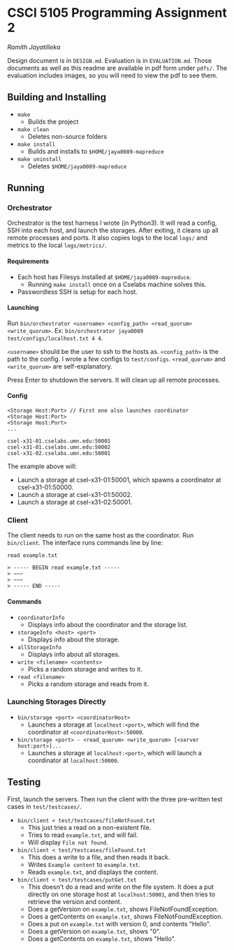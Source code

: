 # CSCI 5105 Programming Assignment 2
_Ramith Jayatilleka_

Design document is in `DESIGN.md`. Evaluation is in `EVALUATION.md`. Those
documents as well as this readme are available in pdf form under `pdfs/`.
The evaluation includes images, so you will need to view the pdf to see them.

## Building and Installing

- `make`
  - Builds the project
- `make clean`
  - Deletes non-source folders
- `make install`
  - Builds and installs to `$HOME/jaya0089-mapreduce`
- `make uninstall`
  - Deletes `$HOME/jaya0089-mapreduce`

## Running

### Orchestrator

Orchestrator is the test harness I wrote (in Python3). It will read a config,
SSH into each host, and launch the storages. After exiting, it cleans
up all remote processes and ports. It also copies logs to the local `logs/`
and metrics to the local `logs/metrics/`.

#### Requirements

- Each host has Filesys installed at `$HOME/jaya0089-mapreduce`.
  - Running `make install` once on a Cselabs machine solves this.
- Passwordless SSH is setup for each host.

#### Launching

Run `bin/orchestrator <username> <config_path> <read_quorum> <write_quorum>`.
Ex: `bin/orchestrator jaya0089 test/configs/localhost.txt 4 4`.

`<username>` should be the user to ssh to the hosts as.
`<config_path>` is the path to the config. I wrote a few configs to
`test/configs`.
`<read_quorum>` and `<write_quorum>` are self-explanatory.

Press Enter to shutdown the servers. It will clean up all remote processes.

#### Config

```
<Storage Host:Port> // First one also launches coordinator
<Storage Host:Port>
<Storage Host:Port>
...
```

```
csel-x31-01.cselabs.umn.edu:50001
csel-x31-01.cselabs.umn.edu:50002
csel-x31-02.cselabs.umn.edu:50001
```

The example above will:

- Launch a storage at csel-x31-01:50001, which spawns a coordinator at csel-x31-01:50000.
- Launch a storage at csel-x31-01:50002.
- Launch a storage at csel-x31-02:50001.

### Client

The client needs to run on the same host as the coordinator. Run `bin/client`.
The interface runs commands line by line:

```
read example.txt

> ----- BEGIN read example.txt -----
> ~~~
> ~~~
> ----- END -----
```

#### Commands

- `coordinatorInfo`
  - Displays info about the coordinator and the storage list.
- `storageInfo <host> <port>`
  - Displays info about the storage.
- `allStorageInfo`
  - Displays info about all storages.
- `write <filename> <contents>`
  - Picks a random storage and writes to it.
- `read <filename>`
  - Picks a random storage and reads from it.

### Launching Storages Directly

- `bin/storage <port> <coordinatorHost>`
  - Launches a storage at `localhost:<port>`, which will find the coordinator
    at `<coordinatorHost>:50000`.
- `bin/storage <port> - <read_quorum> <write_quorum> [<server host:port>]...`
  - Launches a storage at `localhost:<port>`, which will launch a coordinator
    at `localhost:50000`.

## Testing

First, launch the servers. Then run the client with the three pre-written test
cases in `test/testcases/`.

- `bin/client < test/testcases/fileNotFound.txt`
  - This just tries a read on a non-existent file.
  - Tries to read `example.txt`, and will fail.
  - Will display `File not found`.
- `bin/client < test/testcases/fileFound.txt`
  - This does a write to a file, and then reads it back.
  - Writes `Example content` to `example.txt`.
  - Reads `example.txt`, and displays the content.
- `bin/client < test/testcases/putGet.txt`
  - This doesn't do a read and write on the file system. It does a put 
    directly on one storage host at `localhost:50001`, and then tries to
    retrieve the version and content.
  - Does a getVersion on `example.txt`, shows FileNotFoundException.
  - Does a getContents on `example.txt`, shows FileNotFoundException.
  - Does a put on `example.txt` with version 0, and contents "Hello".
  - Does a getVersion on `example.txt`, shows "0".
  - Does a getContents on `example.txt`, shows "Hello".
